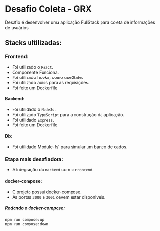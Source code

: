 # Desafio Coleta - GRX
Desafio é desenvolver uma aplicação FullStack para coleta de informações de usuários.

## Stacks ultilizadas:

### Frontend:
  - Foi utilizado o `React`.
  - Componente Funcional.
  - Foi utilizado hooks, como useState.
  - Foi utilizado axios para as requisições.
  - Foi feito um Dockerfile.

#### Backend:
 - Foi utilidado o `NodeJs`.
 - Foi utilizado `TypeScript` para a construção da aplicação.
 - Foi utilidado `Express`.
 - Foi feito um Dockerfile.

#### Db:
 - Foi utilidado Module-fs` para simular um banco de dados.

### Etapa mais desafiadora:
 - A integração do `Backend` com o `Frontend`.

#### docker-compose:
 - O projeto possui docker-compose.
 - As portas `3000` e `3001` devem estar disponiveis.

##### Rodando o docker-compose:

```
npm run compose:up
npm run compose:down 
```
